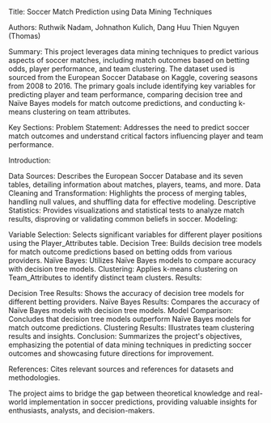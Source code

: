 Title: Soccer Match Prediction using Data Mining Techniques

Authors: Ruthwik Nadam, Johnathon Kulich, Dang Huu Thien Nguyen (Thomas)

Summary:
This project leverages data mining techniques to predict various aspects of soccer matches, including match outcomes based on betting odds, player performance, and team clustering. The dataset used is sourced from the European Soccer Database on Kaggle, covering seasons from 2008 to 2016. The primary goals include identifying key variables for predicting player and team performance, comparing decision tree and Naïve Bayes models for match outcome predictions, and conducting k-means clustering on team attributes.

Key Sections:
Problem Statement: Addresses the need to predict soccer match outcomes and understand critical factors influencing player and team performance.

Introduction:

Data Sources: Describes the European Soccer Database and its seven tables, detailing information about matches, players, teams, and more.
Data Cleaning and Transformation: Highlights the process of merging tables, handling null values, and shuffling data for effective modeling.
Descriptive Statistics: Provides visualizations and statistical tests to analyze match results, disproving or validating common beliefs in soccer.
Modeling:

Variable Selection: Selects significant variables for different player positions using the Player_Attributes table.
Decision Tree: Builds decision tree models for match outcome predictions based on betting odds from various providers.
Naïve Bayes: Utilizes Naïve Bayes models to compare accuracy with decision tree models.
Clustering: Applies k-means clustering on Team_Attributes to identify distinct team clusters.
Results:

Decision Tree Results: Shows the accuracy of decision tree models for different betting providers.
Naïve Bayes Results: Compares the accuracy of Naïve Bayes models with decision tree models.
Model Comparison: Concludes that decision tree models outperform Naïve Bayes models for match outcome predictions.
Clustering Results: Illustrates team clustering results and insights.
Conclusion: Summarizes the project's objectives, emphasizing the potential of data mining techniques in predicting soccer outcomes and showcasing future directions for improvement.

References: Cites relevant sources and references for datasets and methodologies.

The project aims to bridge the gap between theoretical knowledge and real-world implementation in soccer predictions, providing valuable insights for enthusiasts, analysts, and decision-makers.
